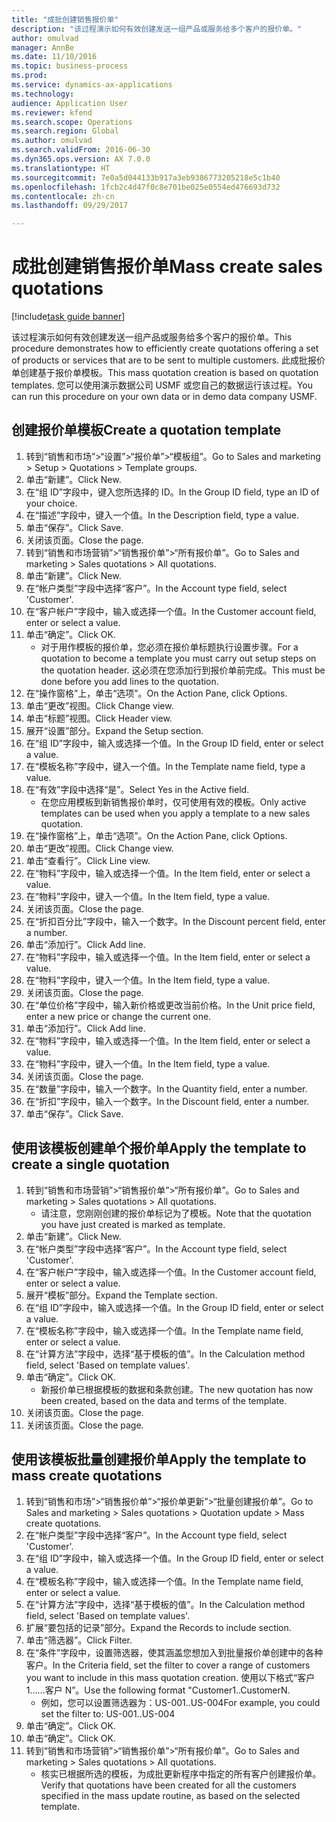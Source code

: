 ```yaml
--- 
title: "成批创建销售报价单"
description: "该过程演示如何有效创建发送一组产品或服务给多个客户的报价单。"
author: omulvad
manager: AnnBe
ms.date: 11/10/2016
ms.topic: business-process
ms.prod: 
ms.service: dynamics-ax-applications
ms.technology: 
audience: Application User
ms.reviewer: kfend
ms.search.scope: Operations
ms.search.region: Global
ms.author: omulvad
ms.search.validFrom: 2016-06-30
ms.dyn365.ops.version: AX 7.0.0
ms.translationtype: HT
ms.sourcegitcommit: 7e0a5d044133b917a3eb9386773205218e5c1b40
ms.openlocfilehash: 1fcb2c4d47f0c8e701be025e0554ed476693d732
ms.contentlocale: zh-cn
ms.lasthandoff: 09/29/2017

---
```

# <a name="mass-create-sales-quotations"></a><span data-ttu-id="2cea2-103">成批创建销售报价单</span><span class="sxs-lookup"><span data-stu-id="2cea2-103">Mass create sales quotations</span></span>

[!include[task guide banner](../../includes/task-guide-banner.md)]

<span data-ttu-id="2cea2-104">该过程演示如何有效创建发送一组产品或服务给多个客户的报价单。</span><span class="sxs-lookup"><span data-stu-id="2cea2-104">This procedure demonstrates how to efficiently create quotations offering a set of products or services that are to be sent to multiple customers.</span></span> <span data-ttu-id="2cea2-105">此成批报价单创建基于报价单模板。</span><span class="sxs-lookup"><span data-stu-id="2cea2-105">This mass quotation creation is based on quotation templates.</span></span> <span data-ttu-id="2cea2-106">您可以使用演示数据公司 USMF 或您自己的数据运行该过程。</span><span class="sxs-lookup"><span data-stu-id="2cea2-106">You can run this procedure on your own data or in demo data company USMF.</span></span>


## <a name="create-a-quotation-template"></a><span data-ttu-id="2cea2-107">创建报价单模板</span><span class="sxs-lookup"><span data-stu-id="2cea2-107">Create a quotation template</span></span>
1. <span data-ttu-id="2cea2-108">转到“销售和市场”>“设置”>“报价单”>“模板组”。</span><span class="sxs-lookup"><span data-stu-id="2cea2-108">Go to Sales and marketing > Setup > Quotations > Template groups.</span></span>
2. <span data-ttu-id="2cea2-109">单击“新建”。</span><span class="sxs-lookup"><span data-stu-id="2cea2-109">Click New.</span></span>
3. <span data-ttu-id="2cea2-110">在“组 ID”字段中，键入您所选择的 ID。</span><span class="sxs-lookup"><span data-stu-id="2cea2-110">In the Group ID field, type an ID of your choice.</span></span>
4. <span data-ttu-id="2cea2-111">在“描述”字段中，键入一个值。</span><span class="sxs-lookup"><span data-stu-id="2cea2-111">In the Description field, type a value.</span></span>
5. <span data-ttu-id="2cea2-112">单击“保存”。</span><span class="sxs-lookup"><span data-stu-id="2cea2-112">Click Save.</span></span>
6. <span data-ttu-id="2cea2-113">关闭该页面。</span><span class="sxs-lookup"><span data-stu-id="2cea2-113">Close the page.</span></span>
7. <span data-ttu-id="2cea2-114">转到“销售和市场营销”>“销售报价单”>“所有报价单”。</span><span class="sxs-lookup"><span data-stu-id="2cea2-114">Go to Sales and marketing > Sales quotations > All quotations.</span></span>
8. <span data-ttu-id="2cea2-115">单击“新建”。</span><span class="sxs-lookup"><span data-stu-id="2cea2-115">Click New.</span></span>
9. <span data-ttu-id="2cea2-116">在“帐户类型”字段中选择“客户”。</span><span class="sxs-lookup"><span data-stu-id="2cea2-116">In the Account type field, select 'Customer'.</span></span>
10. <span data-ttu-id="2cea2-117">在“客户帐户”字段中，输入或选择一个值。</span><span class="sxs-lookup"><span data-stu-id="2cea2-117">In the Customer account field, enter or select a value.</span></span>
11. <span data-ttu-id="2cea2-118">单击“确定”。</span><span class="sxs-lookup"><span data-stu-id="2cea2-118">Click OK.</span></span>
    * <span data-ttu-id="2cea2-119">对于用作模板的报价单，您必须在报价单标题执行设置步骤。</span><span class="sxs-lookup"><span data-stu-id="2cea2-119">For a quotation to become a template you must carry out  setup steps on the quotation header.</span></span> <span data-ttu-id="2cea2-120">这必须在您添加行到报价单前完成。</span><span class="sxs-lookup"><span data-stu-id="2cea2-120">This must be done before you add lines to the quotation.</span></span>   
12. <span data-ttu-id="2cea2-121">在“操作窗格”上，单击“选项”。</span><span class="sxs-lookup"><span data-stu-id="2cea2-121">On the Action Pane, click Options.</span></span>
13. <span data-ttu-id="2cea2-122">单击“更改”视图。</span><span class="sxs-lookup"><span data-stu-id="2cea2-122">Click Change view.</span></span>
14. <span data-ttu-id="2cea2-123">单击“标题”视图。</span><span class="sxs-lookup"><span data-stu-id="2cea2-123">Click Header view.</span></span>
15. <span data-ttu-id="2cea2-124">展开“设置”部分。</span><span class="sxs-lookup"><span data-stu-id="2cea2-124">Expand the Setup section.</span></span>
16. <span data-ttu-id="2cea2-125">在“组 ID”字段中，输入或选择一个值。</span><span class="sxs-lookup"><span data-stu-id="2cea2-125">In the Group ID field, enter or select a value.</span></span>
17. <span data-ttu-id="2cea2-126">在“模板名称”字段中，键入一个值。</span><span class="sxs-lookup"><span data-stu-id="2cea2-126">In the Template name field, type a value.</span></span>
18. <span data-ttu-id="2cea2-127">在“有效”字段中选择“是”。</span><span class="sxs-lookup"><span data-stu-id="2cea2-127">Select Yes in the Active field.</span></span>
    * <span data-ttu-id="2cea2-128">在您应用模板到新销售报价单时，仅可使用有效的模板。</span><span class="sxs-lookup"><span data-stu-id="2cea2-128">Only active templates can be used when you apply a template to a new sales quotation.</span></span>  
19. <span data-ttu-id="2cea2-129">在“操作窗格”上，单击“选项”。</span><span class="sxs-lookup"><span data-stu-id="2cea2-129">On the Action Pane, click Options.</span></span>
20. <span data-ttu-id="2cea2-130">单击“更改”视图。</span><span class="sxs-lookup"><span data-stu-id="2cea2-130">Click Change view.</span></span>
21. <span data-ttu-id="2cea2-131">单击“查看行”。</span><span class="sxs-lookup"><span data-stu-id="2cea2-131">Click Line view.</span></span>
22. <span data-ttu-id="2cea2-132">在“物料”字段中，输入或选择一个值。</span><span class="sxs-lookup"><span data-stu-id="2cea2-132">In the Item field, enter or select a value.</span></span>
23. <span data-ttu-id="2cea2-133">在“物料”字段中，键入一个值。</span><span class="sxs-lookup"><span data-stu-id="2cea2-133">In the Item field, type a value.</span></span>
24. <span data-ttu-id="2cea2-134">关闭该页面。</span><span class="sxs-lookup"><span data-stu-id="2cea2-134">Close the page.</span></span>
25. <span data-ttu-id="2cea2-135">在“折扣百分比”字段中，输入一个数字。</span><span class="sxs-lookup"><span data-stu-id="2cea2-135">In the Discount percent field, enter a number.</span></span>
26. <span data-ttu-id="2cea2-136">单击“添加行”。</span><span class="sxs-lookup"><span data-stu-id="2cea2-136">Click Add line.</span></span>
27. <span data-ttu-id="2cea2-137">在“物料”字段中，输入或选择一个值。</span><span class="sxs-lookup"><span data-stu-id="2cea2-137">In the Item field, enter or select a value.</span></span>
28. <span data-ttu-id="2cea2-138">在“物料”字段中，键入一个值。</span><span class="sxs-lookup"><span data-stu-id="2cea2-138">In the Item field, type a value.</span></span>
29. <span data-ttu-id="2cea2-139">关闭该页面。</span><span class="sxs-lookup"><span data-stu-id="2cea2-139">Close the page.</span></span>
30. <span data-ttu-id="2cea2-140">在“单位价格”字段中，输入新价格或更改当前价格。</span><span class="sxs-lookup"><span data-stu-id="2cea2-140">In the Unit price field, enter a new price or change the current one.</span></span>
31. <span data-ttu-id="2cea2-141">单击“添加行”。</span><span class="sxs-lookup"><span data-stu-id="2cea2-141">Click Add line.</span></span>
32. <span data-ttu-id="2cea2-142">在“物料”字段中，输入或选择一个值。</span><span class="sxs-lookup"><span data-stu-id="2cea2-142">In the Item field, enter or select a value.</span></span>
33. <span data-ttu-id="2cea2-143">在“物料”字段中，键入一个值。</span><span class="sxs-lookup"><span data-stu-id="2cea2-143">In the Item field, type a value.</span></span>
34. <span data-ttu-id="2cea2-144">关闭该页面。</span><span class="sxs-lookup"><span data-stu-id="2cea2-144">Close the page.</span></span>
35. <span data-ttu-id="2cea2-145">在“数量”字段中，输入一个数字。</span><span class="sxs-lookup"><span data-stu-id="2cea2-145">In the Quantity field, enter a number.</span></span>
36. <span data-ttu-id="2cea2-146">在“折扣”字段中，输入一个数字。</span><span class="sxs-lookup"><span data-stu-id="2cea2-146">In the Discount field, enter a number.</span></span>
37. <span data-ttu-id="2cea2-147">单击“保存”。</span><span class="sxs-lookup"><span data-stu-id="2cea2-147">Click Save.</span></span>

## <a name="apply-the-template-to-create-a-single-quotation"></a><span data-ttu-id="2cea2-148">使用该模板创建单个报价单</span><span class="sxs-lookup"><span data-stu-id="2cea2-148">Apply the template to create a single quotation</span></span>
1. <span data-ttu-id="2cea2-149">转到“销售和市场营销”>“销售报价单”>“所有报价单”。</span><span class="sxs-lookup"><span data-stu-id="2cea2-149">Go to Sales and marketing > Sales quotations > All quotations.</span></span>
    * <span data-ttu-id="2cea2-150">请注意，您刚刚创建的报价单标记为了模板。</span><span class="sxs-lookup"><span data-stu-id="2cea2-150">Note that the quotation you have just created is marked as template.</span></span>  
2. <span data-ttu-id="2cea2-151">单击“新建”。</span><span class="sxs-lookup"><span data-stu-id="2cea2-151">Click New.</span></span>
3. <span data-ttu-id="2cea2-152">在“帐户类型”字段中选择“客户”。</span><span class="sxs-lookup"><span data-stu-id="2cea2-152">In the Account type field, select 'Customer'.</span></span>
4. <span data-ttu-id="2cea2-153">在“客户帐户”字段中，输入或选择一个值。</span><span class="sxs-lookup"><span data-stu-id="2cea2-153">In the Customer account field, enter or select a value.</span></span>
5. <span data-ttu-id="2cea2-154">展开“模板”部分。</span><span class="sxs-lookup"><span data-stu-id="2cea2-154">Expand the Template section.</span></span>
6. <span data-ttu-id="2cea2-155">在“组 ID”字段中，输入或选择一个值。</span><span class="sxs-lookup"><span data-stu-id="2cea2-155">In the Group ID field, enter or select a value.</span></span>
7. <span data-ttu-id="2cea2-156">在“模板名称”字段中，输入或选择一个值。</span><span class="sxs-lookup"><span data-stu-id="2cea2-156">In the Template name field, enter or select a value.</span></span>
8. <span data-ttu-id="2cea2-157">在“计算方法”字段中，选择“基于模板的值”。</span><span class="sxs-lookup"><span data-stu-id="2cea2-157">In the Calculation method field, select 'Based on template values'.</span></span>
9. <span data-ttu-id="2cea2-158">单击“确定”。</span><span class="sxs-lookup"><span data-stu-id="2cea2-158">Click OK.</span></span>
    * <span data-ttu-id="2cea2-159">新报价单已根据模板的数据和条款创建。</span><span class="sxs-lookup"><span data-stu-id="2cea2-159">The new quotation has now been created, based on the data and terms of the template.</span></span>  
10. <span data-ttu-id="2cea2-160">关闭该页面。</span><span class="sxs-lookup"><span data-stu-id="2cea2-160">Close the page.</span></span>
11. <span data-ttu-id="2cea2-161">关闭该页面。</span><span class="sxs-lookup"><span data-stu-id="2cea2-161">Close the page.</span></span>

## <a name="apply-the-template-to-mass-create-quotations"></a><span data-ttu-id="2cea2-162">使用该模板批量创建报价单</span><span class="sxs-lookup"><span data-stu-id="2cea2-162">Apply the template to mass create quotations</span></span>
1. <span data-ttu-id="2cea2-163">转到“销售和市场”>“销售报价单”>“报价单更新”>“批量创建报价单”。</span><span class="sxs-lookup"><span data-stu-id="2cea2-163">Go to Sales and marketing > Sales quotations > Quotation update > Mass create quotations.</span></span>
2. <span data-ttu-id="2cea2-164">在“帐户类型”字段中选择“客户”。</span><span class="sxs-lookup"><span data-stu-id="2cea2-164">In the Account type field, select 'Customer'.</span></span>
3. <span data-ttu-id="2cea2-165">在“组 ID”字段中，输入或选择一个值。</span><span class="sxs-lookup"><span data-stu-id="2cea2-165">In the Group ID field, enter or select a value.</span></span>
4. <span data-ttu-id="2cea2-166">在“模板名称”字段中，输入或选择一个值。</span><span class="sxs-lookup"><span data-stu-id="2cea2-166">In the Template name field, enter or select a value.</span></span>
5. <span data-ttu-id="2cea2-167">在“计算方法”字段中，选择“基于模板的值”。</span><span class="sxs-lookup"><span data-stu-id="2cea2-167">In the Calculation method field, select 'Based on template values'.</span></span>
6. <span data-ttu-id="2cea2-168">扩展“要包括的记录”部分。</span><span class="sxs-lookup"><span data-stu-id="2cea2-168">Expand the Records to include section.</span></span>
7. <span data-ttu-id="2cea2-169">单击“筛选器”。</span><span class="sxs-lookup"><span data-stu-id="2cea2-169">Click Filter.</span></span>
8. <span data-ttu-id="2cea2-170">在“条件”字段中，设置筛选器，使其涵盖您想加入到批量报价单创建中的各种客户。</span><span class="sxs-lookup"><span data-stu-id="2cea2-170">In the Criteria field, set the filter to cover a range of customers you want to include in this mass quotation creation.</span></span> <span data-ttu-id="2cea2-171">使用以下格式“客户 1……客户 N”。</span><span class="sxs-lookup"><span data-stu-id="2cea2-171">Use the following format "Customer1..CustomerN.</span></span>
    * <span data-ttu-id="2cea2-172">例如，您可以设置筛选器为：US-001..US-004</span><span class="sxs-lookup"><span data-stu-id="2cea2-172">For example, you could set the filter to: US-001..US-004</span></span>  
9. <span data-ttu-id="2cea2-173">单击“确定”。</span><span class="sxs-lookup"><span data-stu-id="2cea2-173">Click OK.</span></span>
10. <span data-ttu-id="2cea2-174">单击“确定”。</span><span class="sxs-lookup"><span data-stu-id="2cea2-174">Click OK.</span></span>
11. <span data-ttu-id="2cea2-175">转到“销售和市场营销”>“销售报价单”>“所有报价单”。</span><span class="sxs-lookup"><span data-stu-id="2cea2-175">Go to Sales and marketing > Sales quotations > All quotations.</span></span>
    * <span data-ttu-id="2cea2-176">核实已根据所选的模板，为成批更新程序中指定的所有客户创建报价单。</span><span class="sxs-lookup"><span data-stu-id="2cea2-176">Verify that quotations have been created for all the customers specified in the mass update routine, as based on the selected template.</span></span>  


